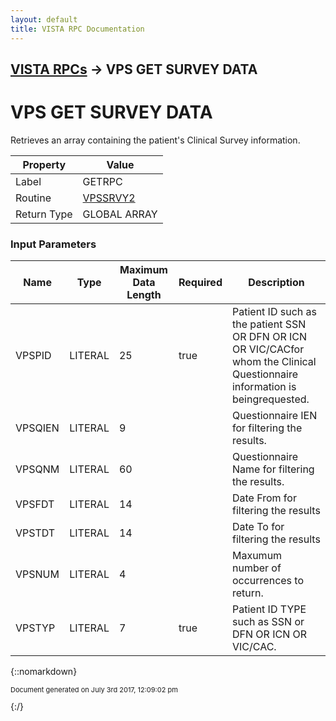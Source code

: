```yaml
---
layout: default
title: VISTA RPC Documentation
---
```


## [VISTA RPCs](TableOfContents) &#8594; VPS GET SURVEY DATA
# VPS GET SURVEY DATA

Retrieves an array containing the patient's Clinical Survey information.

Property | Value
--- | ---
Label | GETRPC
Routine | [VPSSRVY2](http://code.osehra.org/dox/Routine_VPSSRVY2_source.html)
Return Type | GLOBAL ARRAY


### Input Parameters

Name | Type | Maximum Data Length | Required | Description
--- | --- | --- | --- | ---
VPSPID | LITERAL | 25 | true | Patient ID such as the patient SSN OR DFN OR ICN OR VIC/CACfor whom the Clinical Questionnaire information is beingrequested.
VPSQIEN | LITERAL | 9 |  | Questionnaire IEN for filtering the results.
VPSQNM | LITERAL | 60 |  | Questionnaire Name for filtering the results.
VPSFDT | LITERAL | 14 |  | Date From for filtering the results
VPSTDT | LITERAL | 14 |  | Date To for filtering the results
VPSNUM | LITERAL | 4 |  | Maxumum number of occurrences to return.
VPSTYP | LITERAL | 7 | true | Patient ID TYPE such as SSN or DFN OR ICN OR VIC/CAC.



{::nomarkdown} <br/><p style="font-size: 11px">Document generated on July 3rd 2017, 12:09:02 pm</p>{:/}
